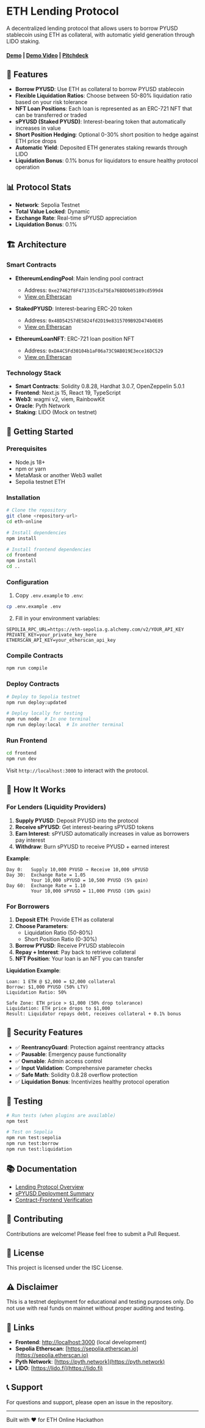 # ETH Lending Protocol

A decentralized lending protocol that allows users to borrow PYUSD stablecoin using ETH as collateral, with automatic yield generation through LIDO staking.

#### [Demo]() | [Demo Video]() | [Pitchdeck](https://www.figma.com/deck/mHroCpTInQ4ewK8IOBOO0G)

## 🌟 Features

- **Borrow PYUSD**: Use ETH as collateral to borrow PYUSD stablecoin
- **Flexible Liquidation Ratios**: Choose between 50-80% liquidation ratio based on your risk tolerance
- **NFT Loan Positions**: Each loan is represented as an ERC-721 NFT that can be transferred or traded
- **sPYUSD (Staked PYUSD)**: Interest-bearing token that automatically increases in value
- **Short Position Hedging**: Optional 0-30% short position to hedge against ETH price drops
- **Automatic Yield**: Deposited ETH generates staking rewards through LIDO
- **Liquidation Bonus**: 0.1% bonus for liquidators to ensure healthy protocol operation

## 📊 Protocol Stats

- **Network**: Sepolia Testnet
- **Total Value Locked**: Dynamic
- **Exchange Rate**: Real-time sPYUSD appreciation
- **Liquidation Bonus**: 0.1%

## 🏗️ Architecture

### Smart Contracts

- **EthereumLendingPool**: Main lending pool contract
  - Address: `0xe27462f8F471335cEa75Ea76BDDb05189cd599d4`
  - [View on Etherscan](https://sepolia.etherscan.io/address/0xe27462f8F471335cEa75Ea76BDDb05189cd599d4)

- **StakedPYUSD**: Interest-bearing ERC-20 token
  - Address: `0x48D54257dE5824fd2D19e8315709B92D474b0E05`
  - [View on Etherscan](https://sepolia.etherscan.io/address/0x48D54257dE5824fd2D19e8315709B92D474b0E05)

- **EthereumLoanNFT**: ERC-721 loan position NFT
  - Address: `0xDA4C5Fd30104b1aF06a73C9AB019E3ece16DC529`
  - [View on Etherscan](https://sepolia.etherscan.io/address/0xDA4C5Fd30104b1aF06a73C9AB019E3ece16DC529)

### Technology Stack

- **Smart Contracts**: Solidity 0.8.28, Hardhat 3.0.7, OpenZeppelin 5.0.1
- **Frontend**: Next.js 15, React 19, TypeScript
- **Web3**: wagmi v2, viem, RainbowKit
- **Oracle**: Pyth Network
- **Staking**: LIDO (Mock on testnet)

## 🚀 Getting Started

### Prerequisites

- Node.js 18+
- npm or yarn
- MetaMask or another Web3 wallet
- Sepolia testnet ETH

### Installation

```bash
# Clone the repository
git clone <repository-url>
cd eth-online

# Install dependencies
npm install

# Install frontend dependencies
cd frontend
npm install
cd ..
```

### Configuration

1. Copy `.env.example` to `.env`:
```bash
cp .env.example .env
```

2. Fill in your environment variables:
```env
SEPOLIA_RPC_URL=https://eth-sepolia.g.alchemy.com/v2/YOUR_API_KEY
PRIVATE_KEY=your_private_key_here
ETHERSCAN_API_KEY=your_etherscan_api_key
```

### Compile Contracts

```bash
npm run compile
```

### Deploy Contracts

```bash
# Deploy to Sepolia testnet
npm run deploy:updated

# Deploy locally for testing
npm run node  # In one terminal
npm run deploy:local  # In another terminal
```

### Run Frontend

```bash
cd frontend
npm run dev
```

Visit `http://localhost:3000` to interact with the protocol.

## 📖 How It Works

### For Lenders (Liquidity Providers)

1. **Supply PYUSD**: Deposit PYUSD into the protocol
2. **Receive sPYUSD**: Get interest-bearing sPYUSD tokens
3. **Earn Interest**: sPYUSD automatically increases in value as borrowers pay interest
4. **Withdraw**: Burn sPYUSD to receive PYUSD + earned interest

**Example**:
```
Day 0:   Supply 10,000 PYUSD → Receive 10,000 sPYUSD
Day 30:  Exchange Rate = 1.05
         Your 10,000 sPYUSD = 10,500 PYUSD (5% gain)
Day 60:  Exchange Rate = 1.10
         Your 10,000 sPYUSD = 11,000 PYUSD (10% gain)
```

### For Borrowers

1. **Deposit ETH**: Provide ETH as collateral
2. **Choose Parameters**:
   - Liquidation Ratio (50-80%)
   - Short Position Ratio (0-30%)
3. **Borrow PYUSD**: Receive PYUSD stablecoin
4. **Repay + Interest**: Pay back to retrieve collateral
5. **NFT Position**: Your loan is an NFT you can transfer

**Liquidation Example**:
```
Loan: 1 ETH @ $2,000 = $2,000 collateral
Borrow: $1,000 PYUSD (50% LTV)
Liquidation Ratio: 50%

Safe Zone: ETH price > $1,000 (50% drop tolerance)
Liquidation: ETH price drops to $1,000
Result: Liquidator repays debt, receives collateral + 0.1% bonus
```

## 🔐 Security Features

- ✅ **ReentrancyGuard**: Protection against reentrancy attacks
- ✅ **Pausable**: Emergency pause functionality
- ✅ **Ownable**: Admin access control
- ✅ **Input Validation**: Comprehensive parameter checks
- ✅ **Safe Math**: Solidity 0.8.28 overflow protection
- ✅ **Liquidation Bonus**: Incentivizes healthy protocol operation

## 🧪 Testing

```bash
# Run tests (when plugins are available)
npm test

# Test on Sepolia
npm run test:sepolia
npm run test:borrow
npm run test:liquidation
```

## 📚 Documentation

- [Lending Protocol Overview](./lending-protocol-overview.md)
- [sPYUSD Deployment Summary](./claudedocs/spyusd-deployment-summary.md)
- [Contract-Frontend Verification](./claudedocs/contract-frontend-verification.md)

## 🤝 Contributing

Contributions are welcome! Please feel free to submit a Pull Request.

## 📄 License

This project is licensed under the ISC License.

## ⚠️ Disclaimer

This is a testnet deployment for educational and testing purposes only. Do not use with real funds on mainnet without proper auditing and testing.

## 🔗 Links

- **Frontend**: [http://localhost:3000](http://localhost:3000) (local development)
- **Sepolia Etherscan**: [https://sepolia.etherscan.io](https://sepolia.etherscan.io)
- **Pyth Network**: [https://pyth.network](https://pyth.network)
- **LIDO**: [https://lido.fi](https://lido.fi)

## 📞 Support

For questions and support, please open an issue in the repository.

---

Built with ❤️ for ETH Online Hackathon
